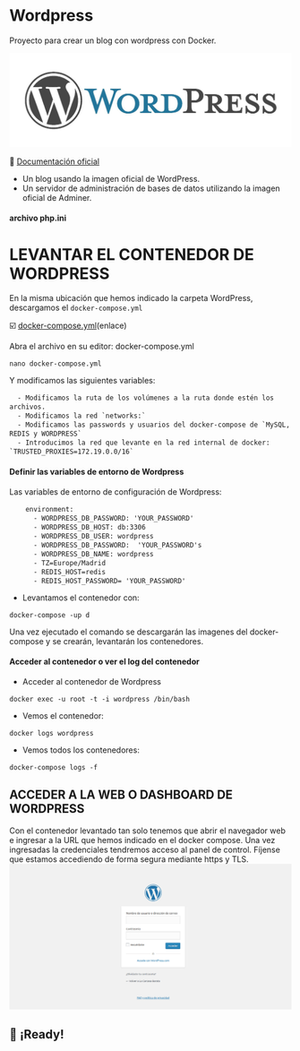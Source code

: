 # Wordpress
Proyecto para crear un blog con wordpress con Docker.

![alt text](https://github.com/JuanRodenas/Wordpress/blob/main/wordpress.jpeg)

📁 [Documentación oficial](https://codex.wordpress.org/es:)



* Un blog usando la imagen oficial de WordPress.
* Un servidor de administración de bases de datos utilizando la imagen oficial de Adminer.

#### archivo php.ini


# LEVANTAR EL CONTENEDOR DE WORDPRESS
En la misma ubicación que hemos indicado la carpeta WordPress, descargamos el `docker-compose.yml`

☑️ [docker-compose.yml](enlace)(enlace)

Abra el archivo en su editor: docker-compose.yml
~~~
nano docker-compose.yml
~~~

Y modificamos las siguientes variables:
~~~
  - Modificamos la ruta de los volúmenes a la ruta donde estén los archivos.
  - Modificamos la red `networks:`
  - Modificamos las passwords y usuarios del docker-compose de `MySQL, REDIS y WORDPRESS`
  - Introducimos la red que levante en la red internal de docker: `TRUSTED_PROXIES=172.19.0.0/16`
~~~

#### Definir las variables de entorno de Wordpress
Las variables de entorno de configuración de Wordpress:
~~~
    environment:
      - WORDPRESS_DB_PASSWORD: 'YOUR_PASSWORD'
      - WORDPRESS_DB_HOST: db:3306
      - WORDPRESS_DB_USER: wordpress
      - WORDPRESS_DB_PASSWORD:  'YOUR_PASSWORD's
      - WORDPRESS_DB_NAME: wordpress
      - TZ=Europe/Madrid
      - REDIS_HOST=redis
      - REDIS_HOST_PASSWORD= 'YOUR_PASSWORD'
~~~

* Levantamos el contenedor con:
~~~
docker-compose -up d
~~~

Una vez ejecutado el comando se descargarán las imagenes del docker-compose y se crearán, levantarán los contenedores.


#### Acceder al contenedor o ver el log del contenedor
* Acceder al contenedor de Wordpress
~~~
docker exec -u root -t -i wordpress /bin/bash
~~~

* Vemos el contenedor:
~~~
docker logs wordpress
~~~

* Vemos todos los contenedores:
~~~
docker-compose logs -f
~~~

## ACCEDER A LA WEB O DASHBOARD DE WORDPRESS
Con el contenedor levantado tan solo tenemos que abrir el navegador web e ingresar a la URL que hemos indicado en el docker compose.
Una vez ingresadas la credenciales tendremos acceso al panel de control. Fíjense que estamos accediendo de forma segura mediante https y TLS.
![alt text](https://github.com/JuanRodenas/Wordpress/blob/main/pagina_web.png)

## 🎉 ¡Ready!
